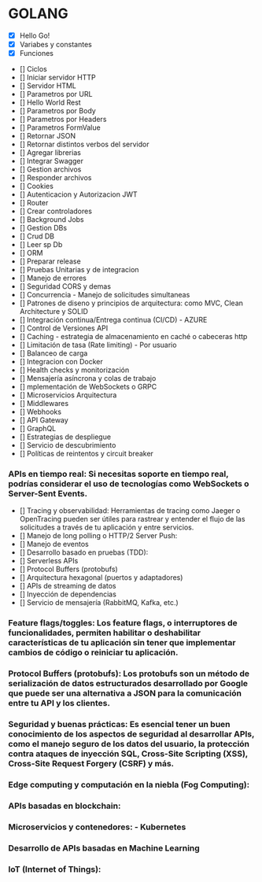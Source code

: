 # GOLANG

- [x] Hello Go!
- [x] Variabes y constantes
- [x] Funciones
- [] Ciclos
- [] Iniciar servidor HTTP
- [] Servidor HTML
- [] Parametros por URL
- [] Hello World Rest
- [] Parametros por Body
- [] Parametros por Headers
- [] Parametros FormValue
- [] Retornar JSON
- [] Retornar distintos verbos del servidor
- [] Agregar librerias
- [] Integrar Swagger
- [] Gestion archivos
- [] Responder archivos
- [] Cookies
- [] Autenticacion y Autorizacion JWT
- [] Router
- [] Crear controladores
- [] Background Jobs
- [] Gestion DBs
- [] Crud DB
- [] Leer sp Db
- [] ORM
- [] Preparar release
- [] Pruebas Unitarias y de integracion
- [] Manejo de errores
- [] Seguridad CORS y demas
- [] Concurrencia - Manejo de solicitudes simultaneas
- [] Patrones de diseno y principios de arquitectura: como MVC, Clean Architecture y SOLID
- [] Integración continua/Entrega continua (CI/CD) - AZURE
- [] Control de Versiones API
- [] Caching - estrategia de almacenamiento en caché o cabeceras http
- [] Limitación de tasa (Rate limiting) - Por usuario
- [] Balanceo de carga
- [] Integracion con Docker
- [] Health checks y monitorización
- [] Mensajería asíncrona y colas de trabajo
- [] mplementación de WebSockets o GRPC
- [] Microservicios Arquitectura
- [] Middlewares
- [] Webhooks
- [] API Gateway
- [] GraphQL
- [] Estrategias de despliegue
- [] Servicio de descubrimiento
- [] Políticas de reintentos y circuit breaker
### APIs en tiempo real: Si necesitas soporte en tiempo real, podrías considerar el uso de tecnologías como WebSockets o Server-Sent Events.
- [] Tracing y observabilidad: Herramientas de tracing como Jaeger o OpenTracing pueden ser útiles para rastrear y entender el flujo de las solicitudes a través de tu aplicación y entre servicios.
- [] Manejo de long polling o HTTP/2 Server Push:
- [] Manejo de eventos
- [] Desarrollo basado en pruebas (TDD):
- [] Serverless APIs
- [] Protocol Buffers (protobufs)
- [] Arquitectura hexagonal (puertos y adaptadores)
- [] APIs de streaming de datos
- [] Inyección de dependencias
- [] Servicio de mensajería (RabbitMQ, Kafka, etc.)


### Feature flags/toggles: Los feature flags, o interruptores de funcionalidades, permiten habilitar o deshabilitar características de tu aplicación sin tener que implementar cambios de código o reiniciar tu aplicación.
### Protocol Buffers (protobufs): Los protobufs son un método de serialización de datos estructurados desarrollado por Google que puede ser una alternativa a JSON para la comunicación entre tu API y los clientes.

### Seguridad y buenas prácticas: Es esencial tener un buen conocimiento de los aspectos de seguridad al desarrollar APIs, como el manejo seguro de los datos del usuario, la protección contra ataques de inyección SQL, Cross-Site Scripting (XSS), Cross-Site Request Forgery (CSRF) y más.
### Edge computing y computación en la niebla (Fog Computing):
### APIs basadas en blockchain: 
### Microservicios y contenedores: - Kubernetes
### Desarrollo de APIs basadas en Machine Learning
### IoT (Internet of Things):


